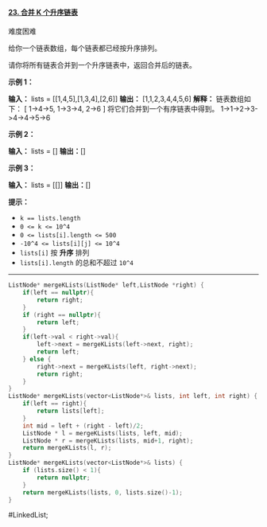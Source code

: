 
#### [23. 合并 K 个升序链表](https://leetcode.cn/problems/merge-k-sorted-lists/)

难度困难

给你一个链表数组，每个链表都已经按升序排列。

请你将所有链表合并到一个升序链表中，返回合并后的链表。

**示例 1：**

**输入：** lists = [\[1,4,5],[1,3,4],[2,6]\]
**输出：** [1,1,2,3,4,4,5,6]
**解释：** 链表数组如下：
\[
  1->4->5,
  1->3->4,
  2->6
\]
将它们合并到一个有序链表中得到。
1->1->2->3->4->4->5->6

**示例 2：**

**输入：** lists = []
**输出：**[]

**示例 3：**

**输入：** lists = [\[]\]
**输出：**[]

**提示：**

-   `k == lists.length`
-   `0 <= k <= 10^4`
-   `0 <= lists[i].length <= 500`
-   `-10^4 <= lists[i][j] <= 10^4`
-   `lists[i]` 按 **升序** 排列
-   `lists[i].length` 的总和不超过 `10^4`
---- ----
```cpp
ListNode* mergeKLists(ListNode* left,ListNode *right) {
    if(left == nullptr){
        return right;
    }
    if (right == nullptr){
        return left;
    }
    if(left->val < right->val){
        left->next = mergeKLists(left->next, right);
        return left;
    } else {
        right->next = mergeKLists(left, right->next);
        return right;
    }
}
ListNode* mergeKLists(vector<ListNode*>& lists, int left, int right) {
    if(left == right){
        return lists[left];
    }
    int mid = left + (right - left)/2;
    ListNode * l = mergeKLists(lists, left, mid);
    ListNode * r = mergeKLists(lists, mid+1, right);
    return mergeKLists(l, r);
}
ListNode* mergeKLists(vector<ListNode*>& lists) {
    if (lists.size() < 1){
        return nullptr;
    }
    return mergeKLists(lists, 0, lists.size()-1);
}
```
#LinkedList;
